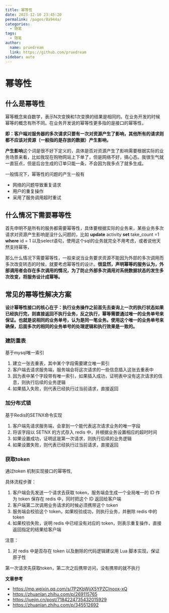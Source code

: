```yaml
---
title: 幂等性
date: 2023-12-10 23:45:20
permalink: /pages/8a944a/
categories: 
  - 随笔
tags: 
  - 随笔
author: 
  name: pruedream
  link: https://github.com/pruedream
sidebar: auto
---
```


# 幂等性

## 什么是幂等性

 幂等概念来自数学，表示N次变换和1次变换的结果是相同的。在业务开发的时候幂等的概念有所不同。在业务开发说的幂等性更多指的是接口的幂等性，

**即：客户端对服务器的多次请求只要有一次对资源产生了影响，其他所有的请求则都不应该对资源（一般指的是存放的数据）产生影响，**

**产生影响**这个词是很不好下定义的，具体是否对资源产生了影响需要根据实际的业务场景来看，比如我现在购物网站上下单了，但是网络不好，搞心态。我很生气就一直狂点，但是后台生成的订单只能一条，不会因为我多点了就多生成。

一般情况下，幂等性的问题的产生一般有

- 网络的问题导致重复请求
- 用户的重复操作
- 采用了服务调用超时重试

## 什么情况下需要幂等性

首先申明不是所有的服务都需要幂等性，具体要根据实际的业务来，某些业务多次请求对资源产生影响是没什么问题的，比如 **update** activity **set** take_count =1 **where** id = 1 以及select语句，使用这个sql的业务就完全不用考虑，或者说他天然支持幂等，

那么什么情况下需要幂等性，一般来说当业务要求资源不能因为外部的多次调用而多次改变转态的时候，就要考虑幂等性的设计。**很显然，声明幂等的服务认为，外部调用者会存在多次调用的情况，为了防止外部多次调用对系统数据状态的发生多次改变，将服务设计成幂等。**



## 常见的幂等性解决方案

 **设计幂等性接口的核心在于：执行业务操作之前首先去查询上一次的执行状态如果已经执行完，则直接返回不执行业务，反之执行，幂等需要通过唯一的业务单号来保证。也就是说相同的业务单号，认为是同一笔业务。使用这个唯一的业务单号来确保，后面多次的相同的业务单号的处理逻辑和执行效果是一致的。**



### 建防重表

基于mysql唯一索引

1. 建立一张去重表，其中某个字段需要建立唯一索引
2. 客户端去请求服务端，服务端会将这次请求的一些信息插入这张去重表中
3. 因为表中某个字段带有唯一索引，如果插入成功，证明表中没有这次请求的信息，则执行后续的业务逻辑
4. 如果插入失败，则代表已经执行过当前请求，直接返回

### 加分布式锁

  基于Redis的SETNX命令实现

1. 客户端先请求服务端，会拿到一个能代表这次请求业务的唯一字段
2. 将该字段以 SETNX 的方式存入 redis 中，并根据业务设置相应的超时时间
3. 如果设置成功，证明这是第一次请求，则执行后续的业务逻辑
4. 如果设置失败，则代表已经执行过当前请求，直接返回

 ### 获取token

通过token 机制实现接口的幂等性, 

具体流程步骤：

1. 客户端会先发送一个请求去获取 token，服务端会生成一个全局唯一的 ID 作为 token 保存在 redis 中，同时把这个 ID 返回给客户端
2. 客户端第二次调用业务请求的时候必须携带这个 token
3. 服务端会校验这个 token，如果校验成功，则执行业务，并删除 redis 中的 token
4. 如果校验失败，说明 redis 中已经没有对应的 token，则表示重复操作，直接返回指定的结果给客户端

注意：

1. 对 redis 中是否存在 token 以及删除的代码逻辑建议用 Lua 脚本实现，保证原子性

   

第一次请求先获取token，第二次之后携带访问，没有携带的就不执行

**文章参考**

- https://mp.weixin.qq.com/s/7P2KbWjjX5YPZCInoox-xQ
- https://zhuanlan.zhihu.com/p/269115765
- https://juejin.cn/post/7184224735432015929
- https://zhuanlan.zhihu.com/p/345512692
